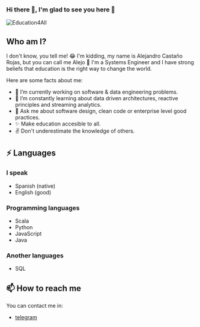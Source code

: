 ### Hi there 👋, I'm glad to see you here 👀
![Education4All](https://media.giphy.com/media/kGWeaPn2riLXJV2475/giphy.gif)
## Who am I?
I don't know, you tell me! 😂
I'm kidding, my name is Alejandro Castaño Rojas, but you can call me Alejo 👾
I'm a Systems Engineer and I have strong beliefs that education is the right way to change the world.

Here are some facts about me:
- 🔭 I’m currently working on software & data engineering problems.
- 🌱 I’m constantly learning about data driven architectures, reactive principles and streaming analytics.
- 💬 Ask me about software design, clean code or enterprise level good practices.
- ✨ Make education accesible to all.
- ✌ Don't underestimate the knowledge of others.

## ⚡ Languages
### I speak
- Spanish (native)
- English (good)

### Programming languages
- Scala
- Python
- JavaScript
- Java

### Another languages
- SQL

## 📫 How to reach me
You can contact me in:
- [telegram](https://t.me/alejocas)

<!--
**alejocas/alejocas** is a ✨ _special_ ✨ repository because its `README.md` (this file) appears on your GitHub profile.

Here are some ideas to get you started:

- 🔭 I’m currently working on ...
- 🌱 I’m currently learning ...
- 👯 I’m looking to collaborate on ...
- 🤔 I’m looking for help with ...
- 💬 Ask me about ...
- 📫 How to reach me: ...
- 😄 Pronouns: ...
- ⚡ Fun fact: ...
-->
